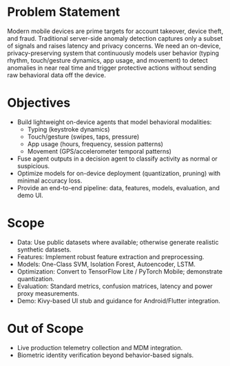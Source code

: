 # Problem Statement

Modern mobile devices are prime targets for account takeover, device theft, and fraud. Traditional server-side anomaly detection captures only a subset of signals and raises latency and privacy concerns. We need an on-device, privacy-preserving system that continuously models user behavior (typing rhythm, touch/gesture dynamics, app usage, and movement) to detect anomalies in near real time and trigger protective actions without sending raw behavioral data off the device.

# Objectives

- Build lightweight on-device agents that model behavioral modalities:
  - Typing (keystroke dynamics)
  - Touch/gesture (swipes, taps, pressure)
  - App usage (hours, frequency, session patterns)
  - Movement (GPS/accelerometer temporal patterns)
- Fuse agent outputs in a decision agent to classify activity as normal or suspicious.
- Optimize models for on-device deployment (quantization, pruning) with minimal accuracy loss.
- Provide an end-to-end pipeline: data, features, models, evaluation, and demo UI.

# Scope

- Data: Use public datasets where available; otherwise generate realistic synthetic datasets.
- Features: Implement robust feature extraction and preprocessing.
- Models: One-Class SVM, Isolation Forest, Autoencoder, LSTM.
- Optimization: Convert to TensorFlow Lite / PyTorch Mobile; demonstrate quantization.
- Evaluation: Standard metrics, confusion matrices, latency and power proxy measurements.
- Demo: Kivy-based UI stub and guidance for Android/Flutter integration.

# Out of Scope

- Live production telemetry collection and MDM integration.
- Biometric identity verification beyond behavior-based signals.


